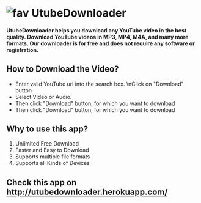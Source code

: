 # ![fav](https://user-images.githubusercontent.com/57813852/120884236-7f6b4180-c5ff-11eb-897a-6e826755c895.png "UtubeDownloader Logo") UtubeDownloader
#### UtubeDownloader helps you download any YouTube video in the best quality. Download YouTube videos in MP3, MP4, M4A, and many more formats. Our downloader is for free and does not require any software or registration.

## How to Download the Video?
- Enter valid YouTube url into the search box. \nClick on "Download" button
- Select Video or Audio.
- Then click "Download" button, for which you want to download
- Then click "Download" button, for which you want to download

## Why to use this app?
1. Unlimited Free Download
2. Faster and Easy to Download
3. Supports multiple file formats
4. Supports all Kinds of Devices

## Check this app on http://utubedownloader.herokuapp.com/
